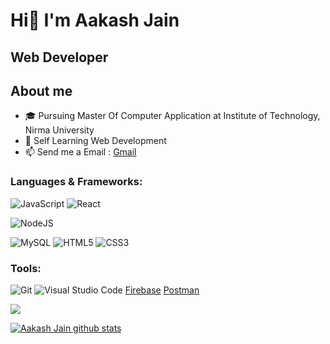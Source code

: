 # Hi👋 I'm Aakash Jain

## Web Developer

## About me

<!-- * :name_badge: My Website: [portfolio](https://dhavalkotak.github.io/portfolio) -->
* :mortar_board: Pursuing Master Of Computer Application at Institute of Technology, Nirma University
* 🌱 Self Learning Web Development
* 📫 Send me a Email : [Gmail](mailto:thesocioaj56@gmail.com)

### Languages & Frameworks:

![JavaScript](https://img.shields.io/badge/javascript-%23323330.svg?style=for-the-badge&logo=javascript&logoColor=%23F7DF1E)
![React](https://img.shields.io/badge/react-%2320232a.svg?style=for-the-badge&logo=react&logoColor=%2361DAFB)
<!-- ![Next JS](https://img.shields.io/badge/Next-black?style=for-the-badge&logo=next.js&logoColor=white) -->
![NodeJS](https://img.shields.io/badge/node.js-6DA55F?style=for-the-badge&logo=node.js&logoColor=white)
<!-- ![Prisma](https://img.shields.io/badge/Prisma-3982CE?style=for-the-badge&logo=Prisma&logoColor=white) -->
<!-- ![Express.js](https://img.shields.io/badge/express.js-%23404d59.svg?style=for-the-badge&logo=express&logoColor=%2361DAFB) -->
![MySQL](https://img.shields.io/badge/mysql-%2300f.svg?style=for-the-badge&logo=mysql&logoColor=white)
![HTML5](https://img.shields.io/badge/html5-%23E34F26.svg?style=for-the-badge&logo=html5&logoColor=white)
![CSS3](https://img.shields.io/badge/css3-%231572B6.svg?style=for-the-badge&logo=css3&logoColor=white)
<!-- ![MUI](https://img.shields.io/badge/MUI-%230081CB.svg?style=for-the-badge&logo=mui&logoColor=white) -->

### Tools:

![Git](https://img.shields.io/badge/git-%23F05033.svg?style=for-the-badge&logo=git&logoColor=white)
![Visual Studio Code](https://img.shields.io/badge/Visual%20Studio%20Code-0078d7.svg?style=for-the-badge&logo=visual-studio-code&logoColor=white)
[Firebase](https://img.shields.io/badge/firebase-%23039BE5.svg?style=for-the-badge&logo=firebase)
[Postman](https://img.shields.io/badge/Postman-FF6C37?style=for-the-badge&logo=postman&logoColor=white)
<!-- ![Figma](https://img.shields.io/badge/figma-%23F24E1E.svg?style=for-the-badge&logo=figma&logoColor=white) -->
<!-- ![Notion](https://img.shields.io/badge/Notion-%23000000.svg?style=for-the-badge&logo=notion&logoColor=white) -->


<a href="https://github.com/Cyber-Aakash"><img src="https://github-readme-streak-stats.herokuapp.com/?user=Cyber-Aakash&stroke=ffffff&background=1c1917&ring=0891b2&fire=0891b2&currStreakNum=ffffff&currStreakLabel=0891b2&sideNums=ffffff&sideLabels=ffffff&dates=ffffff&hide_border=true" /></a>


<a href="https://github.com/Cyber-Aakash">
 <img align="center" src="https://github-readme-stats.vercel.app/api?username=Cyber-Aakash&show_icons=true&theme=radical&line_height=27" alt="Aakash Jain github stats"/>
</a>
<br><br>
